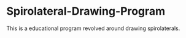 # Spirolateral-Drawing-Program
This is a educational program revolved around drawing spirolaterals.
